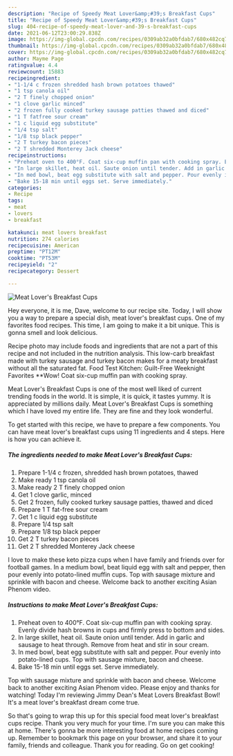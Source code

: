 ```yaml
---
description: "Recipe of Speedy Meat Lover&amp;#39;s Breakfast Cups"
title: "Recipe of Speedy Meat Lover&amp;#39;s Breakfast Cups"
slug: 404-recipe-of-speedy-meat-lover-and-39-s-breakfast-cups
date: 2021-06-12T23:00:29.838Z
image: https://img-global.cpcdn.com/recipes/0309ab32a0bfdab7/680x482cq70/meat-lovers-breakfast-cups-recipe-main-photo.jpg
thumbnail: https://img-global.cpcdn.com/recipes/0309ab32a0bfdab7/680x482cq70/meat-lovers-breakfast-cups-recipe-main-photo.jpg
cover: https://img-global.cpcdn.com/recipes/0309ab32a0bfdab7/680x482cq70/meat-lovers-breakfast-cups-recipe-main-photo.jpg
author: Mayme Page
ratingvalue: 4.4
reviewcount: 15883
recipeingredient:
- "1-1/4 c frozen shredded hash brown potatoes thawed"
- "1 tsp canola oil"
- "2 T finely chopped onion"
- "1 clove garlic minced"
- "2 frozen fully cooked turkey sausage patties thawed and diced"
- "1 T fatfree sour cream"
- "1 c liquid egg substitute"
- "1/4 tsp salt"
- "1/8 tsp black pepper"
- "2 T turkey bacon pieces"
- "2 T shredded Monterey Jack cheese"
recipeinstructions:
- "Preheat oven to 400°F. Coat six-cup muffin pan with cooking spray. Evenly divide hash browns in cups and firmly press to bottom and sides."
- "In large skillet, heat oil. Saute onion until tender. Add in garlic and sausage to heat through. Remove from heat and stir in sour cream."
- "In med bowl, beat egg substitute with salt and pepper. Pour evenly into potato-lined cups. Top with sausage mixture, bacon and cheese."
- "Bake 15-18 min until eggs set. Serve immediately."
categories:
- Recipe
tags:
- meat
- lovers
- breakfast

katakunci: meat lovers breakfast 
nutrition: 274 calories
recipecuisine: American
preptime: "PT12M"
cooktime: "PT53M"
recipeyield: "2"
recipecategory: Dessert

---
```



![Meat Lover&#39;s Breakfast Cups](https://img-global.cpcdn.com/recipes/0309ab32a0bfdab7/680x482cq70/meat-lovers-breakfast-cups-recipe-main-photo.jpg)

Hey everyone, it is me, Dave, welcome to our recipe site. Today, I will show you a way to prepare a special dish, meat lover&#39;s breakfast cups. One of my favorites food recipes. This time, I am going to make it a bit unique. This is gonna smell and look delicious.

Recipe photo may include foods and ingredients that are not a part of this recipe and not included in the nutrition analysis. This low-carb breakfast made with turkey sausage and turkey bacon makes for a meaty breakfast without all the saturated fat. Food Test Kitchen: Guilt-Free Weeknight Favorites **Wow! Coat six-cup muffin pan with cooking spray.

Meat Lover&#39;s Breakfast Cups is one of the most well liked of current trending foods in the world. It is simple, it is quick, it tastes yummy. It is appreciated by millions daily. Meat Lover&#39;s Breakfast Cups is something which I have loved my entire life. They are fine and they look wonderful.


To get started with this recipe, we have to prepare a few components. You can have meat lover&#39;s breakfast cups using 11 ingredients and 4 steps. Here is how you can achieve it.

<!--inarticleads1-->

##### The ingredients needed to make Meat Lover&#39;s Breakfast Cups:

1. Prepare 1-1/4 c frozen, shredded hash brown potatoes, thawed
1. Make ready 1 tsp canola oil
1. Make ready 2 T finely chopped onion
1. Get 1 clove garlic, minced
1. Get 2 frozen, fully cooked turkey sausage patties, thawed and diced
1. Prepare 1 T fat-free sour cream
1. Get 1 c liquid egg substitute
1. Prepare 1/4 tsp salt
1. Prepare 1/8 tsp black pepper
1. Get 2 T turkey bacon pieces
1. Get 2 T shredded Monterey Jack cheese


I love to make these keto pizza cups when I have family and friends over for football games. In a medium bowl, beat liquid egg with salt and pepper, then pour evenly into potato-lined muffin cups. Top with sausage mixture and sprinkle with bacon and cheese. Welcome back to another exciting Asian Phenom video. 

<!--inarticleads2-->

##### Instructions to make Meat Lover&#39;s Breakfast Cups:

1. Preheat oven to 400°F. Coat six-cup muffin pan with cooking spray. Evenly divide hash browns in cups and firmly press to bottom and sides.
1. In large skillet, heat oil. Saute onion until tender. Add in garlic and sausage to heat through. Remove from heat and stir in sour cream.
1. In med bowl, beat egg substitute with salt and pepper. Pour evenly into potato-lined cups. Top with sausage mixture, bacon and cheese.
1. Bake 15-18 min until eggs set. Serve immediately.


Top with sausage mixture and sprinkle with bacon and cheese. Welcome back to another exciting Asian Phenom video. Please enjoy and thanks for watching! Today I&#39;m reviewing Jimmy Dean&#39;s Meat Lovers Breakfast Bowl! It&#39;s a meat lover&#39;s breakfast dream come true. 

So that's going to wrap this up for this special food meat lover&#39;s breakfast cups recipe. Thank you very much for your time. I'm sure you can make this at home. There's gonna be more interesting food at home recipes coming up. Remember to bookmark this page on your browser, and share it to your family, friends and colleague. Thank you for reading. Go on get cooking!
